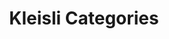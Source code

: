 ---
title: Kleisli Categories
url: http://bartoszmilewski.com/2014/12/23/kleisli-categories/
authors:
- Bartosz Milewski
type: article
tags:
- category theory
doHaskell-type: blog post
dohaskell-collections:
- Category Theory for Programmers by Bartosz Milewski
dohaskell-year: 2014
---